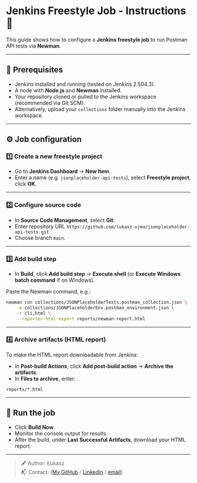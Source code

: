 
# Jenkins Freestyle Job - Instructions 🚀

This guide shows how to configure a **Jenkins freestyle job** to run Postman API tests via **Newman**.

---

## 📂 Prerequisites
- Jenkins installed and running (tested on Jenkins 2.504.3).
- A node with **Node.js** and **Newman** installed.
- Your repository cloned or pulled to the Jenkins workspace (recommended via Git SCM).
- Alternatively, upload your `collections` folder manually into the Jenkins workspace.

---

## ⚙️ Job configuration

### 1️⃣ Create a new freestyle project
- Go to **Jenkins Dashboard** → **New Item**.
- Enter a name (e.g. `jsonplaceholder-api-tests`), select **Freestyle project**, click **OK**.

---

### 2️⃣ Configure source code
- In **Source Code Management**, select **Git**.
- Enter repository URL `https://github.com/lukasz-ujma/jsonplaceholder-api-tests.git`
- Choose branch `main`.

---

### 3️⃣ Add build step
- In **Build**, click **Add build step** → **Execute shell** (or **Execute Windows batch command** if on Windows).

Paste the Newman command, e.g.:

```bash
newman run collections/JSONPlaceholderTests.postman_collection.json \
    -e collections/JSONPlaceholderEnv.postman_environment.json \
    -r cli,html \
    --reporter-html-export reports/newman-report.html
```

---

### 4️⃣ Archive artifacts (HTML report)
To make the HTML report downloadable from Jenkins:

- In **Post-build Actions**, click **Add post-build action** → **Archive the artifacts**.
- In **Files to archive**, enter:
```
reports/*.html
```

---

## 🚀 Run the job
- Click **Build Now**.
- Monitor the console output for results.
- After the build, under **Last Successful Artifacts**, download your HTML report.

---

> 🖋 Author: Łukasz  
> 📬 Contact: [[My GitHub](https://github.com/lukasz-ujma) / [LinkedIn](https://www.linkedin.com/in/ujma-lukasz/) / [email](ujma.lukasz@gmail.com)]
